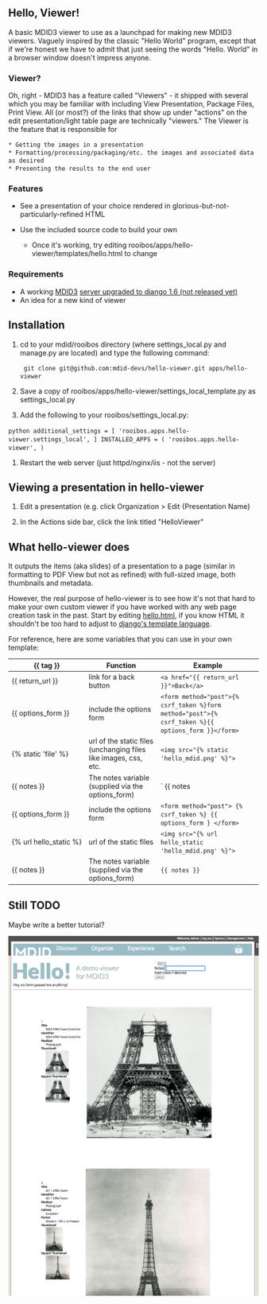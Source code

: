 ## Hello, Viewer!

A basic MDID3 viewer to use as a launchpad for making new MDID3 viewers. Vaguely inspired by the classic "Hello World" program, except that if we're honest we have to admit that just seeing the words "Hello. World" in a browser window doesn't impress anyone.

### Viewer?

Oh, right - MDID3 has a feature called "Viewers" - it shipped with several which you may be familiar with including View Presentation, Package Files, Print View. All (or most?) of the links that show up under "actions" on the edit presentation/light table page are technically "viewers." The Viewer is the feature that is responsible for

    * Getting the images in a presentation
    * Formatting/processing/packaging/etc. the images and associated data as desired 
    * Presenting the results to the end user


### Features

* See a presentation of your choice rendered in glorious-but-not-particularly-refined HTML
* Use the included source code to build your own

    * Once it's working, try editing rooibos/apps/hello-viewer/templates/hello.html to change

### Requirements

* A working [MDID3](https://github.com/jmu-cit/) [server upgraded to django 1.6 (not released yet)](https://github.com/cit-jmu/rooibos/pull/37)
* An idea for a new kind of viewer

## Installation

1. cd to your mdid/rooibos directory (where settings_local.py and manage.py are located) and type the following command:

        git clone git@github.com:mdid-devs/hello-viewer.git apps/hello-viewer

1. Save a copy of rooibos/apps/hello-viewer/settings_local_template.py as settings_local.py

1. Add the following to your rooibos/settings_local.py:

`python
additional_settings = [
    'rooibos.apps.hello-viewer.settings_local',
]
INSTALLED_APPS = (
    'rooibos.apps.hello-viewer',
)
`

1. Restart the web server (just httpd/nginx/iis - not the server)

## Viewing a presentation in hello-viewer

1. Edit a presentation (e.g. click Organization > Edit {Presentation Name}

1. In the Actions side bar, click the link titled "HelloViewer"


## What hello-viewer does

It  outputs the items (aka slides) of a presentation to a page (similar in formatting to PDF View but not as refined) with full-sized image, both thumbnails and metadata.

However, the real purpose of hello-viewer is to see how it's not that hard to make your own custom viewer if you have worked with any web page creation task in the past.  Start by editing
[hello.html](https://github.com/mdid-devs/hello-viewer/templates/hello.html), if you know HTML it shouldn't be too hard to adjust to
[django's template language](https://docs.djangoproject.com/en/1.6/topics/templates/). 

For reference, here are some variables that you can use in your own template:

{{ tag }}        | Function                 | Example
---------------- | ------------------------ | --------------------------------------
{{&nbsp;return_url&nbsp;}} | link for a back button   | `<a href="{{ return_url }}">Back</a>`
{{&nbsp;options_form&nbsp;}}|  include the options form   | `<form method="post">{% csrf_token %}form method="post">{% csrf_token %}{{ options_form }}</form>`
{%&nbsp;static&nbsp;'file'&nbsp;%} | url of the static files  (unchanging files like images, css, etc. | `<img src="{% static 'hello_mdid.png' %}">`
{{&nbsp;notes&nbsp;}} | The notes variable (supplied via the options_form)   | ` {{ notes|default:'Hey, no form passed me anything!' }}`
{{&nbsp;options_form&nbsp;}}|  include the options form   | `<form method="post"> {% csrf_token %} {{ options_form } </form>`
{%&nbsp;url&nbsp;hello_static&nbsp;%} | url of the static files  | `<img src="{% url hello_static 'hello_mdid.png' %}">`
{{&nbsp;notes&nbsp;}} | The notes variable (supplied via the options_form)   | `{{ notes }}`

## Still TODO

Maybe write a better tutorial?

![Image of Hello Viewer](https://github.com/mdid-devs/hello-viewer/raw/master/hello-viewer.png)

